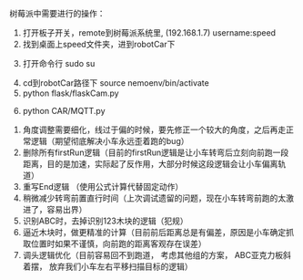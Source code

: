树莓派中需要进行的操作：
1. 打开板子开关，remote到树莓派系统里, (192.168.1.7) username:speed 
2. 找到桌面上speed文件夹，进到robotCar下
<!-- 切换到root账户 -->
3. 打开命令行 sudo su 
<!-- 切换到nemoenv这个虚拟环境下，这里面已经装好了我们需要的包 -->
4. cd到robotCar路径下 source nemoenv/bin/activate 
5. python flask/flaskCam.py 
<!-- 在你的笔记本打开你的浏览器访问http://192.168.1.7:5000/video_feed可以看到视频了 -->
<!-- 启动mqtt server并且订阅信息和执行相应的运动行为 -->
6. python CAR/MQTT.py
   

<!-- TODO -->
1. 角度调整需要细化，线过于偏的时候，要先修正一个较大的角度，之后再走正常逻辑（期望彻底解决小车永远歪着跑的bug）
2. 删除所有firstRun逻辑（目前的firstRun逻辑是让小车转弯后立刻向前跑一段距离，目的是加速，实际起了反作用，大部分时候这段逻辑会让小车偏离轨道）
3. 重写End逻辑 （使用公式计算代替固定动作）
4. 稍微减少转弯前置直行时间（上次调试遗留的问题，现在小车转弯前跑的太激进了，容易出界）
5. 识别ABC时，去掉识别123木块的逻辑（犯规）
6. 逼近木块时，做更精准的计算（目前前后距离总是有偏差，原因是小车确定抓取位置时如果不谨慎，向前跑的距离客观存在误差）
7. 调头逻辑优化（目前容易回不到跑道， 考虑其他组的方案， ABC亚克力板斜着摆， 放弃我们小车左右平移扫描目标的逻辑）